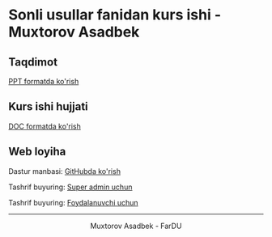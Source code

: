 # Sonli usullar fanidan kurs ishi - Muxtorov Asadbek

## Taqdimot
[PPT formatda ko'rish](https://docs.google.com/presentation/d/11ldbi3Ym8sSR7E-ZBAGRdKlECi-oixTM/edit#slide=id.p13)

## Kurs ishi hujjati
[DOC formatda ko'rish](https://docs.google.com/document/d/1MuHPi70wf-Jqe2wrN_3wdADj9bO62tmD/edit)

## Web loyiha

Dastur manbasi: [GitHubda ko'rish](https://github.com/bekmuxtorov/for_coursework_numerical.git)

Tashrif buyuring: [Super admin uchun](https://krilovmethod.pythonanywhere.com/admin/)

Tashrif buyuring: [Foydalanuvchi uchun](https://krilovmethod.pythonanywhere.com/)

<hr/>

<center>
    Muxtorov Asadbek - FarDU
</center>
